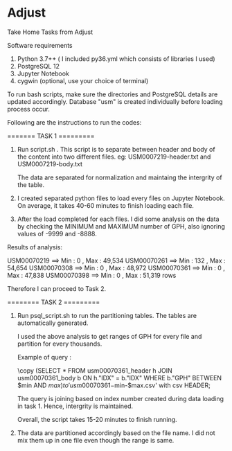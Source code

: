 # Adjust
Take Home Tasks from Adjust


Software requirements 
1. Python 3.7++ ( I included py36.yml which consists of libraries I used)
2. PostgreSQL 12
3. Jupyter Notebook
4. cygwin (optional, use your choice of terminal)

To run bash scripts, make sure the directories and PostgreSQL details are updated accordingly. Database "usm" is created individually before loading process occur.

Following are the instructions to run the codes:

======= TASK 1 =========

1. Run script.sh . This script is to separate between header and body of the content into two different files. eg: USM0007219-header.txt and USM0007219-body.txt

   The data are separated for normalization and maintaing the intergrity of the table.

2. I created separated python files to load every files on Jupyter Notebook. On average, it takes 40-60 minutes to finish loading each file.

3. After the load completed for each files. I did some analysis on the data by checking the MINIMUM and MAXIMUM number of GPH, also ignoring values of -9999 and -8888.

Results of analysis:

USM00070219 ==> Min : 0 , Max : 49,534
USM00070261 ==> Min : 132 , Max : 54,654
USM00070308 ==> Min : 0 , Max : 48,972
USM00070361 ==> Min : 0 , Max : 47,838
USM00070398 ==> Min : 0 , Max : 51,319 rows

Therefore I can proceed to Task 2.


======== TASK 2 =========

1. Run psql_script.sh to run the partitioning tables. The tables are automatically generated.

   I used the above analysis to get ranges of GPH for every file and partition for every thousands.
   
   Example of query :
   
   \copy (SELECT * FROM usm00070361_header h JOIN usm00070361_body b ON h."IDX" = b."IDX" 
	WHERE b."GPH" BETWEEN $min AND $max) to 'usm00070361-$min-$max.csv' with csv HEADER;

	The query is joining based on index number created during data loading in task 1. Hence, intergrity is maintained.
	
	Overall, the script takes 15-20 minutes to finish running.
	
2. The data are partitioned accordingly based on the file name. I did not mix them up in one file even though the range is same.

